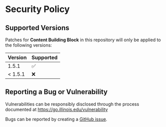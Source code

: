 # Security Policy

## Supported Versions

Patches for **Content Building Block** in this repository will only be applied to the following versions:

| Version  | Supported          |
|----------| ------------------ |
| 1.5.1    | :white_check_mark: |
| < 1.5.1 | :x: |


## Reporting a Bug or Vulnerability

Vulnerabilities can be responsibly disclosed through the process
 documented at https://go.illinois.edu/vulnerability

Bugs can be reported by creating a [GitHub issue](https://github.com/rokwire/content-building-block/issues/new?assignees=&labels=bug&template=bug_report.md&title=%5BBUG%5D+).
